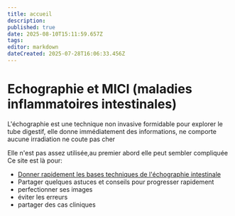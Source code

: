 ```yaml
---
title: accueil
description: 
published: true
date: 2025-08-10T15:11:59.657Z
tags: 
editor: markdown
dateCreated: 2025-07-28T16:06:33.456Z
---
```


# Echographie et MICI (maladies inflammatoires intestinales)

L'échographie est une technique non invasive formidable pour explorer le tube digestif, 
elle donne immédiatement des informations, 
ne comporte aucune irradiation
ne coute pas cher

Elle n'est pas assez utilisée,au premier abord elle peut sembler compliquée
Ce site est là pour:

- [Donner rapidement les bases techniques de l'échographie intestinale](/bases/home)
- Partager quelques astuces et conseils pour progresser rapidement
- perfectionner ses images
- éviter les erreurs
- partager des cas cliniques
